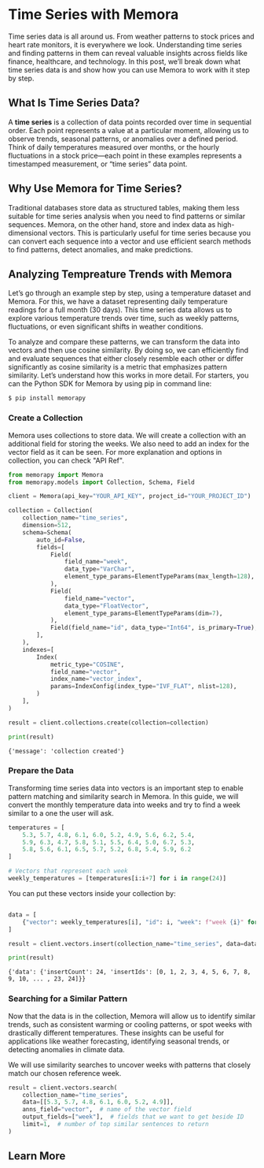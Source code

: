 # Time Series with Memora
Time series data is all around us. From weather patterns to stock prices and heart rate monitors, it is everywhere we look. Understanding time series and finding patterns in them can reveal valuable insights across fields like finance, healthcare, and technology. In this post, we’ll break down what time series data is and show how you can use Memora to work with it step by step.

## What Is Time Series Data?

A **time series** is a collection of data points recorded over time in sequential order. Each point represents a value at a particular moment, allowing us to observe trends, seasonal patterns, or anomalies over a defined period. Think of daily temperatures measured over months, or the hourly fluctuations in a stock price—each point in these examples represents a timestamped measurement, or “time series” data point.

## Why Use Memora for Time Series?
Traditional databases store data as structured tables, making them less suitable for time series analysis when you need to find patterns or similar sequences. Memora, on the other hand, store and index data as high-dimensional vectors. This is particularly useful for time series because you can convert each sequence into a vector and use efficient search methods to find patterns, detect anomalies, and make predictions.

## Analyzing Tempreature Trends with Memora
Let’s go through an example step by step, using a temperature dataset and Memora. For this, we have a dataset representing daily temperature readings for a full month (30 days). This time series data allows us to explore various temperature trends over time, such as weekly patterns, fluctuations, or even significant shifts in weather conditions.

To analyze and compare these patterns, we can transform the data into vectors and then use cosine similarity. By doing so, we can efficiently find and evaluate sequences that either closely resemble each other or differ significantly as cosine similarity is a metric that emphasizes pattern similarity. Let’s understand how this works in more detail. For starters, you can the Python SDK for Memora by using pip in command line:

```shell
$ pip install memorapy
```

### Create a Collection
Memora uses collections to store data. We will create a collection with an additional field for storing the weeks. We also need to add an index for the vector field as it can be seen. For more explanation and options in collection, you can check "API Ref".

```python
from memorapy import Memora
from memorapy.models import Collection, Schema, Field 

client = Memora(api_key="YOUR_API_KEY", project_id="YOUR_PROJECT_ID")

collection = Collection(
    collection_name="time_series",
    dimension=512,
    schema=Schema(
        auto_id=False,
        fields=[
            Field(
                field_name="week",
                data_type="VarChar",
                element_type_params=ElementTypeParams(max_length=128),
            ),
            Field(
                field_name="vector",
                data_type="FloatVector",
                element_type_params=ElementTypeParams(dim=7),
            ),
            Field(field_name="id", data_type="Int64", is_primary=True),
        ],
    ),
    indexes=[
        Index(
            metric_type="COSINE",
            field_name="vector",
            index_name="vector_index",
            params=IndexConfig(index_type="IVF_FLAT", nlist=128),
        )
    ],
)

result = client.collections.create(collection=collection)

print(result)
```
    {'message': 'collection created'}


### Prepare the Data

Transforming time series data into vectors is an important step to enable pattern matching and similarity search in Memora. In this guide, we will convert the monthly temperature data into weeks and try to find a week similar to a one the user will ask.

```python
temperatures = [
    5.3, 5.7, 4.8, 6.1, 6.0, 5.2, 4.9, 5.6, 6.2, 5.4,
    5.9, 6.3, 4.7, 5.8, 5.1, 5.5, 6.4, 5.0, 6.7, 5.3,
    5.8, 5.6, 6.1, 6.5, 5.7, 5.2, 6.8, 5.4, 5.9, 6.2
]

# Vectors that represent each week
weekly_temperatures = [temperatures[i:i+7] for i in range(24)]

```

You can put these vectors inside your collection by:

```python

data = [
    {"vector": weekly_temperatures[i], "id": i, "week": f"week {i}" for i in range(24)}
]

result = client.vectors.insert(collection_name="time_series", data=data)

print(result)
```
    {'data': {'insertCount': 24, 'insertIds': [0, 1, 2, 3, 4, 5, 6, 7, 8, 9, 10, ... , 23, 24]}}


### Searching for a Similar Pattern

Now that the data is in the collection, Memora will allow us to identify similar trends, such as consistent warming or cooling patterns, or spot weeks with drastically different temperatures. These insights can be useful for applications like weather forecasting, identifying seasonal trends, or detecting anomalies in climate data.

We will use similarity searches to uncover weeks with patterns that closely match our chosen reference week. 


```python
result = client.vectors.search(
    collection_name="time_series",
    data=[[5.3, 5.7, 4.8, 6.1, 6.0, 5.2, 4.9]],  
    anns_field="vector",  # name of the vector field
    output_fields=["week"],  # fields that we want to get beside ID
    limit=1,  # number of top similar sentences to return
)
```

## Learn More


